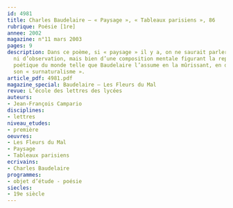 ```yaml
---
id: 4981
title: Charles Baudelaire – « Paysage », « Tableaux parisiens », 86
rubrique: Poésie [1re]
annee: 2002
magazine: n°11 mars 2003
pages: 9
description: Dans ce poème, si « paysage » il y a, on ne saurait parler de description
  ni d’observation, mais bien d’une composition mentale figurant la représentation
  poétique du monde telle que Baudelaire l’assume en la mûrissant, en d’autres termes – 
  son « surnaturalisme ».
article_pdf: 4981.pdf
magazine_special: Baudelaire – Les Fleurs du Mal
revue: L’école des lettres des lycées
auteurs:
- Jean-François Campario
disciplines:
- lettres
niveau_etudes:
- première
oeuvres:
- Les Fleurs du Mal
- Paysage
- Tableaux parisiens
ecrivains:
- Charles Baudelaire
programmes:
- objet d’étude - poésie
siecles:
- 19e siècle
---
```

